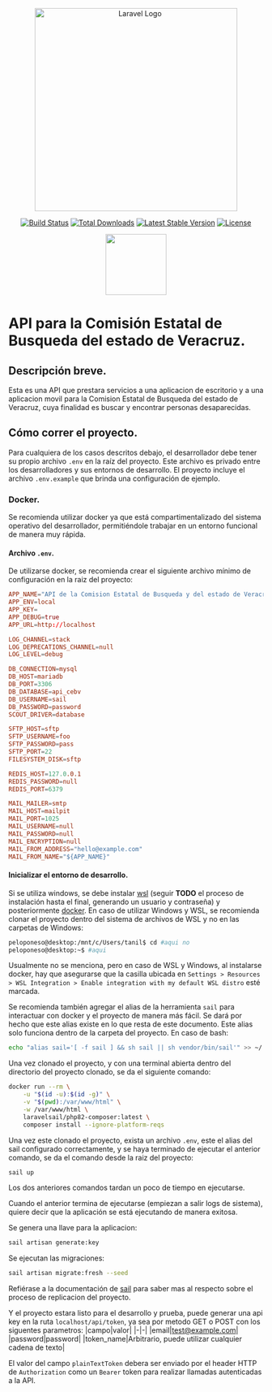 <p align="center">
    <a href="https://laravel.com" target="_blank">
        <img src="https://raw.githubusercontent.com/laravel/art/master/logo-lockup/5%20SVG/2%20CMYK/1%20Full%20Color/laravel-logolockup-cmyk-red.svg" width="400" alt="Laravel Logo">
    </a>
</p>

<p align="center">
<a href="https://github.com/laravel/framework/actions"><img src="https://github.com/laravel/framework/workflows/tests/badge.svg" alt="Build Status"></a>
<a href="https://packagist.org/packages/laravel/framework"><img src="https://img.shields.io/packagist/dt/laravel/framework" alt="Total Downloads"></a>
<a href="https://packagist.org/packages/laravel/framework"><img src="https://img.shields.io/packagist/v/laravel/framework" alt="Latest Stable Version"></a>
<a href="https://packagist.org/packages/laravel/framework"><img src="https://img.shields.io/packagist/l/laravel/framework" alt="License"></a>
</p>
<p align="center">
    <img src="https://iupac.org/wp-content/uploads/2021/02/ITSX-Logo.png" height="120">
</p>

# API para la Comisión Estatal de Busqueda del estado de Veracruz.
## Descripción breve.
Esta es una API que prestara servicios a una aplicacion de escritorio y a una aplicacion movil para la Comision Estatal de Busqueda del estado de Veracruz, cuya finalidad es buscar y encontrar personas desaparecidas.

## Cómo correr el proyecto.
Para cualquiera de los casos descritos debajo, el desarrollador debe tener su propio archivo `.env` en la raíz del proyecto. Este archivo es privado entre los desarrolladores y sus entornos de desarrollo. El proyecto incluye el archivo `.env.example` que brinda una configuración de ejemplo.

### Docker.
Se recomienda utilizar docker ya que está compartimentalizado del sistema operativo del desarrollador, permitiéndole trabajar en un entorno funcional de manera muy rápida.

#### Archivo `.env`.
De utilizarse docker, se recomienda crear el siguiente archivo mínimo de configuración en la raiz del proyecto:
``` conf
APP_NAME="API de la Comision Estatal de Busqueda y del estado de Veracruz"
APP_ENV=local
APP_KEY=
APP_DEBUG=true
APP_URL=http://localhost

LOG_CHANNEL=stack
LOG_DEPRECATIONS_CHANNEL=null
LOG_LEVEL=debug

DB_CONNECTION=mysql
DB_HOST=mariadb
DB_PORT=3306
DB_DATABASE=api_cebv
DB_USERNAME=sail
DB_PASSWORD=password
SCOUT_DRIVER=database

SFTP_HOST=sftp
SFTP_USERNAME=foo
SFTP_PASSWORD=pass
SFTP_PORT=22
FILESYSTEM_DISK=sftp

REDIS_HOST=127.0.0.1
REDIS_PASSWORD=null
REDIS_PORT=6379

MAIL_MAILER=smtp
MAIL_HOST=mailpit
MAIL_PORT=1025
MAIL_USERNAME=null
MAIL_PASSWORD=null
MAIL_ENCRYPTION=null
MAIL_FROM_ADDRESS="hello@example.com"
MAIL_FROM_NAME="${APP_NAME}"

```

#### Inicializar el entorno de desarrollo.
Si se utiliza windows, se debe instalar [wsl](https://learn.microsoft.com/en-us/windows/wsl/install) (seguir **TODO** el proceso de instalación hasta el final, generando un usuario y contraseña) y posteriormente [docker](https://docs.docker.com/get-docker/). En caso de utilizar Windows y WSL, se recomienda clonar el proyecto dentro del sistema de archivos de WSL y no en las carpetas de Windows:
```bash
peloponeso@desktop:/mnt/c/Users/tanil$ cd #aqui no
peloponeso@desktop:~$ #aqui
```

Usualmente no se menciona, pero en caso de WSL y Windows, al instalarse docker, hay que asegurarse que la casilla ubicada en `Settings > Resources > WSL Integration > Enable integration with my default WSL distro` esté marcada.

Se recomienda también agregar el alias de la herramienta `sail` para interactuar con docker y el proyecto de manera más fácil. Se dará por hecho que este alias existe en lo que resta de este documento. Este alias solo funciona dentro de la carpeta del proyecto. En caso de bash:
```bash
echo "alias sail='[ -f sail ] && sh sail || sh vendor/bin/sail'" >> ~/.bashrc
```

Una vez clonado el proyecto, y con una terminal abierta dentro del directorio del proyecto clonado, se da el siguiente comando:
```bash
docker run --rm \
	-u "$(id -u):$(id -g)" \
	-v "$(pwd):/var/www/html" \
	-w /var/www/html \
	laravelsail/php82-composer:latest \
	composer install --ignore-platform-reqs
```

Una vez este clonado el proyecto, exista un archivo `.env`, este el alias del sail configurado correctamente, y se haya terminado de ejecutar el anterior comando, se da el comando desde la raiz del proyecto:
```sh
sail up
```

Los dos anteriores comandos tardan un poco de tiempo en ejecutarse.

Cuando el anterior termina de ejecutarse (empiezan a salir logs de sistema), quiere decir que la aplicación se está ejecutando de manera exitosa.

Se genera una llave para la aplicacion:
```sh
sail artisan generate:key
```

Se ejecutan las migraciones:
```sh
sail artisan migrate:fresh --seed
```
Refiérase a la documentación de [sail](https://laravel.com/docs/10.x/sail) para saber mas al respecto sobre el proceso de replicacion del proyecto.

Y el proyecto estara listo para el desarrollo y prueba, puede generar una api key en la ruta `localhost/api/token`, ya sea por metodo GET o POST con los siguentes parametros:
|campo|valor|
|-|-|
|email|test@example.com|
|password|password|
|token_name|Arbitrario, puede utilizar cualquier cadena de texto|

El valor del campo `plainTextToken` debera ser enviado por el header HTTP de `Authorization` como un `Bearer` token para realizar llamadas autenticadas a la API.
